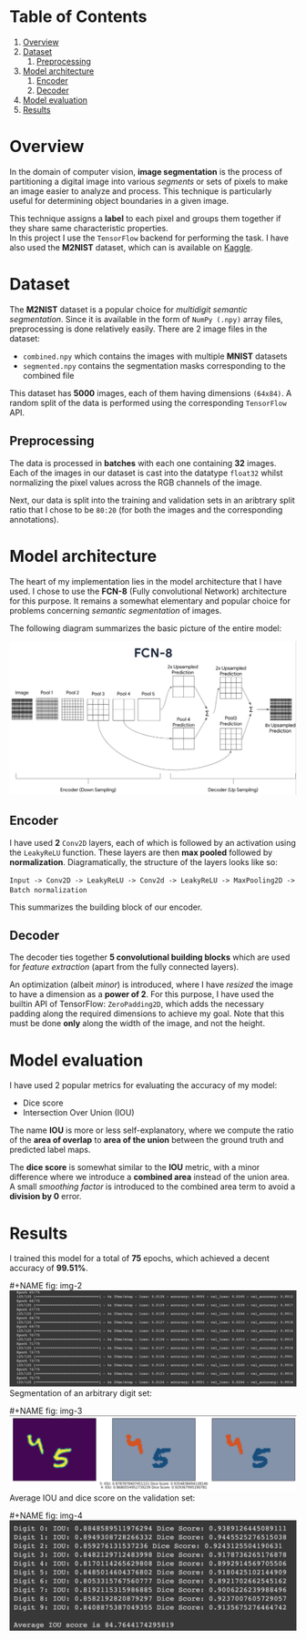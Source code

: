 
# Table of Contents

1.  [Overview](#orge5cdfe6)
2.  [Dataset](#org1508211)
    1.  [Preprocessing](#org6204ea1)
3.  [Model architecture](#org458e17b)
    1.  [Encoder](#orgfeaab07)
    2.  [Decoder](#org0b17ffc)
4.  [Model evaluation](#orgfb68214)
5.  [Results](#org5b4ef50)



<a id="orge5cdfe6"></a>

# Overview

In the domain of computer vision, **image segmentation** is the process of partitioning a digital image into various *segments* or sets of pixels to make an image easier to analyze and process. This technique is particularly useful for determining object boundaries in a given image.
  
This technique assigns a **label** to each pixel and groups them together if they share same characteristic properties.  
In this project I use the `TensorFlow` backend for performing the task. I have also used the **M2NIST** dataset, which can is available on [Kaggle](https://www.kaggle.com/farhanhubble/multimnistm2nist).


<a id="org1508211"></a>

# Dataset

The **M2NIST** dataset is a popular choice for *multidigit semantic segmentation*. Since it is available in the form of `NumPy (.npy)` array files, preprocessing is done relatively easily. There are 2 image files in the dataset:

-   `combined.npy` which contains the images with multiple **MNIST** datasets
-   `segmented.npy` contains the segmentation masks corresponding to the combined file

This dataset has **5000** images, each of them having dimensions `(64x84)`. A random split of the data is performed using the corresponding `TensorFlow` API.


<a id="org6204ea1"></a>

## Preprocessing

The data is processed in **batches** with each one containing **32** images. Each of the images in our dataset is cast into the datatype `float32` whilst normalizing the pixel values across the RGB channels of the image.
  
Next, our data is split into the training and validation sets in an aribtrary split ratio that I chose to be `80:20` (for both the images and the corresponding annotations).


<a id="org458e17b"></a>

# Model architecture

The heart of my implementation lies in the model architecture that I have used. I chose to use the **FCN-8** (Fully convolutional Network) architecture for this purpose. It remains a somewhat elementary and popular choice for problems concerning *semantic segmentation* of images.
  
The following diagram summarizes the basic picture of the entire model:

![img](./images/fcn8.png "The FCN-8 architecture")


<a id="orgfeaab07"></a>

## Encoder

I have used **2** `Conv2D` layers, each of which is followed by an activation using the `LeakyReLU` function. These layers are then **max pooled** followed by **normalization**. Diagramatically, the structure of the layers looks like so:
  
`Input -> Conv2D -> LeakyReLU -> Conv2d -> LeakyReLU -> MaxPooling2D -> Batch normalization`

This summarizes the building block of our encoder.


<a id="org0b17ffc"></a>

## Decoder

The decoder ties together **5 convolutional building blocks** which are used for *feature extraction* (apart from the fully connected layers).
  
An optimization (albeit *minor*) is introduced, where I have *resized* the image to have a dimension as a **power of 2**. For this purpose, I have used the builtin API of TensorFlow: `ZeroPadding2D`, which adds the necessary padding along the required dimensions to achieve my goal. Note that this must be done **only** along the width of the image, and not the height.


<a id="orgfb68214"></a>

# Model evaluation

I have used 2 popular metrics for evaluating the accuracy of my model:

-   Dice score
-   Intersection Over Union (IOU)

The name **IOU** is more or less self-explanatory, where we compute the ratio of the **area of overlap** to **area of the union** between the ground truth and predicted label maps.
  
The **dice score** is somewhat similar to the **IOU** metric, with a minor difference where we introduce a **combined area** instead of the union area. A small *smoothing factor* is introduced to the combined area term to avoid a **division by 0** error.


<a id="org5b4ef50"></a>

# Results

I trained this model for a total of **75** epochs, which achieved a decent accuracy of **99.51%**.

\#+NAME fig: img-2
![img](./images/train.png "FCN-8 training")
Segmentation of an arbitrary digit set:

\#+NAME fig: img-3
![img](./images/segmentation.png "segmentation")
Average IOU and dice score on the validation set:

\#+NAME fig: img-4
![img](./images/av-score.png "Average score")

